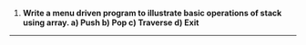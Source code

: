 1. **Write a menu driven program to illustrate basic operations of stack using array.
a) Push
b) Pop
c) Traverse
d) Exit**
***
